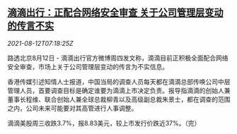 <!--1628753463000-->
[滴滴出行：正配合网络安全审查 关于公司管理层变动的传言不实](https://cn.reuters.com/article/didi-statement-0812-thur-idCNKBS2FD0KY)
------

<div><i>2021-08-12T07:18:25Z</i></div><p>路透北京8月12日 - 滴滴出行官方微博周四发文称，滴滴目前正积极全面配合网络安全审查，市场上关于公司管理层变动的传言为不实信息。</p><p>香港传媒引述知情人士报道，中国当局的调查人员每天都在滴滴总部传唤公司中层管理人员，首要调查目标是确定谁要为滴滴上市决定负责。报导指滴滴的创始人兼董事长程维、联合创始人兼全球总裁柳青以及高级副总裁朱景士，都在调查的范围之内，公司未来可能要对其高管进行人事调整。</p><p>滴滴美股周三收跌3.7%，报8.83美元，较上市发行价跌近37%。（完）</p>
